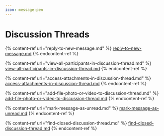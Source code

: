 ```yaml
---
icon: message-pen
---
```


# Discussion Threads

{% content-ref url="reply-to-new-message.md" %}
[reply-to-new-message.md](reply-to-new-message.md)
{% endcontent-ref %}

{% content-ref url="view-all-participants-in-discussion-thread.md" %}
[view-all-participants-in-discussion-thread.md](view-all-participants-in-discussion-thread.md)
{% endcontent-ref %}

{% content-ref url="access-attachments-in-discussion-thread.md" %}
[access-attachments-in-discussion-thread.md](access-attachments-in-discussion-thread.md)
{% endcontent-ref %}

{% content-ref url="add-file-photo-or-video-to-discussion-thread.md" %}
[add-file-photo-or-video-to-discussion-thread.md](add-file-photo-or-video-to-discussion-thread.md)
{% endcontent-ref %}

{% content-ref url="mark-message-as-unread.md" %}
[mark-message-as-unread.md](mark-message-as-unread.md)
{% endcontent-ref %}

{% content-ref url="find-closed-discussion-thread.md" %}
[find-closed-discussion-thread.md](find-closed-discussion-thread.md)
{% endcontent-ref %}
